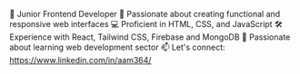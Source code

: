 👋 Junior Frontend Developer
🚀 Passionate about creating functional and responsive web interfaces
💻 Proficient in HTML, CSS, and JavaScript
🛠️ Experience with React, Tailwind CSS, Firebase and MongoDB
🌱 Passionate about learning web development sector
📫 Let's connect: https://www.linkedin.com/in/aam364/



